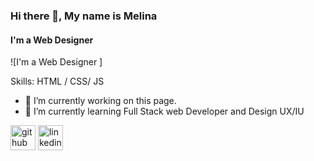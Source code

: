 ### Hi there 👋, My name is Melina
#### I'm a Web Designer 
![I'm a Web Designer ]

Skills:  HTML / CSS/ JS

- 🔭 I’m currently working on this page. 
- 🌱 I’m currently learning Full Stack web Developer and Design UX/IU 


[<img src='https://cdn.jsdelivr.net/npm/simple-icons@3.0.1/icons/github.svg' alt='github' height='40'>](https://github.com/https://github.com/MelaCant)  [<img src='https://cdn.jsdelivr.net/npm/simple-icons@3.0.1/icons/linkedin.svg' alt='linkedin' height='40'>](https://www.linkedin.com/in/https://www.linkedin.com/in/melinacanteros//)  
